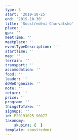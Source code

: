```yaml
---
type: S
start: '2019-10-25'
end: '2019-10-30'
title: 'Soustředění Chorvatsko'
place: ''
gps: ''
meetTime: ''
meetplace: ''
eventTypeDescription: ''
startTime: ''
map: ''
terrain: ''
transport: ''
accomodation: ''
food: ''
leader: ''
doWeOrganize: ''
note: ''
return: ''
price: ''
program: ''
thingsToTake: ''
signups: ''
id: P20191025_90077
taxonomy:
    skupina: {  }
template: soustredeni
---
```


